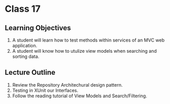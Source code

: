 # Class 17

## Learning Objectives

1. A student will learn how to test methods within services of an MVC web application.
1. A student will know how to utulize view models when searching and sorting data.

## Lecture Outline

1. Review the Repository Architechural design pattern.
1. Testing in XUnit our Interfaces.
1. Follow the reading tutorial of View Models and Search/Filtering.
